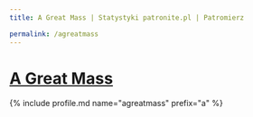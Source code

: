 ```yaml
---
title: A Great Mass | Statystyki patronite.pl | Patromierz

permalink: /agreatmass
---
```


# [A Great Mass](https://patronite.pl/agreatmass)

{% include profile.md name="agreatmass" prefix="a" %}

